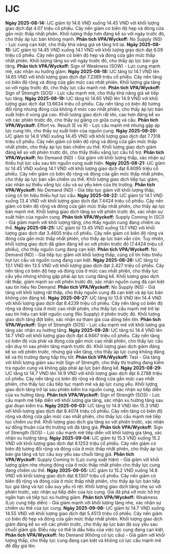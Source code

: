 # IJC

**Ngày 2025-08-14:** IJC giảm từ 14.6 VND xuống 14.45 VND với khối lượng giao dịch đạt 4.07 triệu cổ phiếu. Cây nến giảm có biên độ hẹp và đóng cửa gần mức thấp nhất phiên. Khối lượng thấp hơn đáng kể so với ngày trước đó, cho thấy áp lực bán không mạnh. **Phân tích VPA/Wyckoff:** No Supply (NS) - Lực cung cạn kiệt, cho thấy khả năng giá sẽ tăng trở lại.
**Ngày 2025-08-15:** IJC giảm từ 14.45 VND xuống 14.1 VND với khối lượng giao dịch đạt 6.09 triệu cổ phiếu. Cây nến giảm có biên độ hẹp và đóng cửa gần mức thấp nhất phiên. Khối lượng tăng so với ngày trước đó, cho thấy áp lực bán gia tăng. **Phân tích VPA/Wyckoff:** Sign of Weakness (SOW) - Lực cung mạnh mẽ, xác nhận xu hướng giảm.
**Ngày 2025-08-18:** IJC tăng từ 14.1 VND lên 14.65 VND với khối lượng giao dịch đạt 7.2389 triệu cổ phiếu. Cây nến tăng có biên độ rộng và đóng cửa gần mức cao nhất phiên. Khối lượng gia tăng so với ngày trước đó, cho thấy lực cầu mạnh mẽ. **Phân tích VPA/Wyckoff:** Sign of Strength (SOS) - Lực cầu mạnh mẽ, cho thấy khả năng giá sẽ tiếp tục tăng.
**Ngày 2025-08-19:** IJC tăng từ 14.65 VND lên 14.9 VND với khối lượng giao dịch đạt 13.6634 triệu cổ phiếu. Cây nến tăng có biên độ tương đối rộng nhưng đóng cửa không ở mức cao nhất phiên, cho thấy áp lực bán xuất hiện ở vùng giá cao. Khối lượng giao dịch rất lớn, cao hơn đáng kể so với các phiên trước đó, cho thấy sự giằng co giữa cung và cầu. **Phân tích VPA/Wyckoff:** Effort vs. Result (E vs R) - Lực cầu mạnh mẽ nhưng gặp áp lực cung lớn, cho thấy sự xuất hiện của nguồn cung.
**Ngày 2025-08-20:** IJC giảm từ 14.9 VND xuống 14.45 VND với khối lượng giao dịch đạt 7.7318 triệu cổ phiếu. Cây nến giảm có biên độ rộng và đóng cửa gần mức thấp nhất phiên, cho thấy áp lực bán chiếm ưu thế. Khối lượng giao dịch giảm đáng kể so với phiên trước đó, cho thấy thiếu vắng lực cầu hỗ trợ. **Phân tích VPA/Wyckoff:** No Demand (ND) - Giá giảm với khối lượng thấp, xác nhận sự thiếu hụt lực cầu sau khi nguồn cung xuất hiện.
**Ngày 2025-08-21:** IJC giảm từ 14.45 VND xuống 14.1 VND với khối lượng giao dịch đạt 6.6095 triệu cổ phiếu. Cây nến giảm có biên độ rộng và đóng cửa gần mức thấp nhất phiên, cho thấy áp lực bán vẫn chiếm ưu thế. Khối lượng giao dịch tiếp tục giảm, xác nhận sự thiếu vắng lực cầu và sự yếu kém của thị trường. **Phân tích VPA/Wyckoff:** No Demand (ND) - Giá tiếp tục giảm với khối lượng thấp, củng cố tín hiệu thiếu hụt lực cầu.
**Ngày 2025-08-22:** IJC giảm từ 14.1 VND xuống 13.4 VND với khối lượng giao dịch đạt 7.4424 triệu cổ phiếu. Cây nến giảm có biên độ rộng và đóng cửa gần mức thấp nhất phiên, cho thấy áp lực bán mạnh mẽ. Khối lượng giao dịch tăng so với phiên trước đó, xác nhận sự xuất hiện của nguồn cung. **Phân tích VPA/Wyckoff:** Supply Coming In (SCI) - Giá giảm mạnh với khối lượng tăng, cho thấy nguồn cung đang chiếm ưu thế.
**Ngày 2025-08-25:** IJC giảm từ 13.45 VND xuống 13.1 VND với khối lượng giao dịch đạt 3.4605 triệu cổ phiếu. Cây nến giảm có biên độ rộng và đóng cửa gần mức thấp nhất phiên, cho thấy áp lực bán vẫn còn. Tuy nhiên, khối lượng giao dịch đã giảm đáng kể so với phiên trước đó (7.4424 triệu cổ phiếu), cho thấy nguồn cung đang cạn kiệt. **Phân tích VPA/Wyckoff:** No Demand (ND) - Giá tiếp tục giảm với khối lượng thấp, củng cố tín hiệu thiếu hụt lực cầu và nguồn cung đang cạn kiệt.
**Ngày 2025-08-26:** IJC tăng từ 13.1 VND lên 13.5 VND với khối lượng giao dịch đạt 2.427 triệu cổ phiếu. Cây nến tăng có biên độ hẹp và đóng cửa ở mức cao nhất phiên, cho thấy lực cầu yếu nhưng không gặp phải áp lực cung đáng kể. Khối lượng giao dịch rất thấp, giảm mạnh so với phiên trước đó, xác nhận nguồn cung đã cạn kiệt sau tín hiệu No Demand. **Phân tích VPA/Wyckoff:** No Supply (NS) - Giá tăng với khối lượng rất thấp, cho thấy nguồn cung đã cạn kiệt và áp lực bán không còn đáng kể.
**Ngày 2025-08-27:** IJC tăng từ 13.6 VND lên 14.4 VND với khối lượng giao dịch đạt 8.4239 triệu cổ phiếu. Cây nến tăng có biên độ rộng và đóng cửa ở mức cao nhất phiên, cho thấy lực cầu mạnh mẽ trở lại sau tín hiệu cạn kiệt nguồn cung (No Supply) ở phiên trước đó. Khối lượng giao dịch tăng đột biến, xác nhận sự tham gia của dòng tiền lớn. **Phân tích VPA/Wyckoff:** Sign of Strength (SOS) - Lực cầu mạnh mẽ với khối lượng gia tăng xác nhận xu hướng tăng.
**Ngày 2025-08-28:** IJC tăng từ 14.4 VND lên 14.7 VND với khối lượng giao dịch đạt 4.9467 triệu cổ phiếu. Cây nến tăng có biên độ vừa phải và đóng cửa gần mức cao nhất phiên, cho thấy lực cầu vẫn duy trì sau phiên tăng mạnh trước đó. Khối lượng giao dịch giảm đáng kể so với phiên trước, nhưng giá vẫn tăng, cho thấy áp lực cung không đáng kể và thị trường đang hấp thụ tốt. **Phân tích VPA/Wyckoff:** Test - Giá tăng với khối lượng giảm sau một Sign of Strength, cho thấy thị trường đang kiểm tra nguồn cung và không gặp phải áp lực bán đáng kể.
**Ngày 2025-08-29:** IJC tăng từ 14.7 VND lên 14.9 VND với khối lượng giao dịch đạt 6.2788 triệu cổ phiếu. Cây nến tăng có biên độ rộng và đóng cửa gần mức cao nhất phiên, cho thấy lực cầu tiếp tục mạnh mẽ và áp lực cung yếu. Khối lượng giao dịch tăng trở lại sau phiên kiểm tra nguồn cung, xác nhận sự tiếp diễn của xu hướng tăng. **Phân tích VPA/Wyckoff:** Sign of Strength (SOS) - Lực cầu mạnh mẽ tiếp diễn với khối lượng gia tăng, xác nhận xu hướng tăng sau giai đoạn kiểm tra.
**Ngày 2025-09-03:** IJC tăng từ 14.9 VND lên 15.3 VND với khối lượng giao dịch đạt 8.4074 triệu cổ phiếu. Cây nến tăng có biên độ rộng và đóng cửa gần mức cao nhất phiên, cho thấy lực cầu mạnh mẽ tiếp tục chiếm ưu thế. Khối lượng giao dịch gia tăng so với phiên trước, xác nhận sự đồng thuận của thị trường với đà tăng giá. **Phân tích VPA/Wyckoff:** Sign of Strength (SOS) - Lực cầu mạnh mẽ tiếp diễn với khối lượng gia tăng, xác nhận xu hướng tăng.
**Ngày 2025-09-04:** IJC giảm từ 15.3 VND xuống 15.2 VND với khối lượng giao dịch đạt 8.1253 triệu cổ phiếu. Cây nến giảm có biên độ tương đối rộng và đóng cửa ở mức thấp nhất phiên, cho thấy áp lực bán gia tăng và lực cầu suy yếu sau chuỗi tăng giá. **Phân tích VPA/Wyckoff:** Supply Coming In (Lực cung xuất hiện) - Giá giảm với khối lượng giảm nhẹ nhưng đóng cửa ở mức thấp nhất phiên cho thấy lực cung đang chiếm ưu thế.
**Ngày 2025-09-05:** IJC giảm từ 15.2 VND xuống 14.8 VND với khối lượng giao dịch đạt 8.1307 triệu cổ phiếu. Cây nến giảm có biên độ rộng và đóng cửa ở mức thấp nhất phiên, cho thấy áp lực bán tiếp tục gia tăng và lực cầu suy yếu rõ rệt. Khối lượng giao dịch tăng nhẹ so với phiên trước, xác nhận sự tiếp diễn của lực cung. Giá đã phá vỡ mức hỗ trợ ngắn hạn và tiếp tục xu hướng giảm. **Phân tích VPA/Wyckoff:** Weakness (Lực cung tiếp diễn) - Giá giảm mạnh với khối lượng tăng nhẹ, xác nhận sự chiếm ưu thế của lực cung.
**Ngày 2025-09-08:** IJC giảm từ 14.7 VND xuống 14.55 VND với khối lượng giao dịch đạt 5.4513 triệu cổ phiếu. Cây nến giảm có biên độ hẹp và đóng cửa gần mức thấp nhất phiên. Khối lượng giao dịch giảm đáng kể so với các phiên trước, cho thấy áp lực bán đã suy yếu sau chuỗi giảm giá. Điều này có thể là dấu hiệu của việc lực cung đang cạn kiệt. **Phân tích VPA/Wyckoff:** No Demand (Không có lực cầu) - Giá giảm với khối lượng thấp, cho thấy lực cung đang cạn kiệt và không có lực cầu mạnh mẽ để đẩy giá lên.
